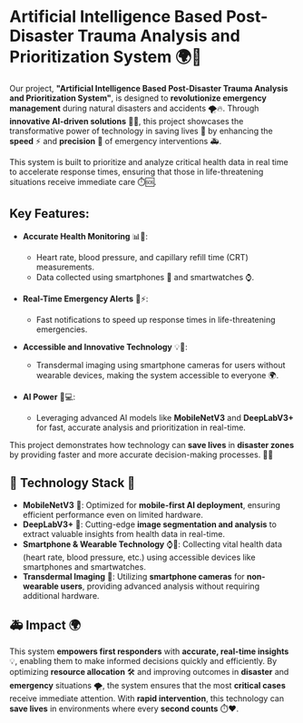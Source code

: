 # **Artificial Intelligence Based Post-Disaster Trauma Analysis and Prioritization System** 🌍🤖

Our project, **"Artificial Intelligence Based Post-Disaster Trauma Analysis and Prioritization System"**, is designed to **revolutionize emergency management** during natural disasters and accidents 🌪️🔥. Through **innovative AI-driven solutions** 🧠💡, this project showcases the transformative power of technology in saving lives 💓 by enhancing the **speed** ⚡ and **precision** 🎯 of emergency interventions 🚑.

This system is built to prioritize and analyze critical health data in real time to accelerate response times, ensuring that those in life-threatening situations receive immediate care ⏱️🆘.

## Key Features:
- **Accurate Health Monitoring** 📊💓:
   - Heart rate, blood pressure, and capillary refill time (CRT) measurements.
   - Data collected using smartphones 📱 and smartwatches ⌚.

- **Real-Time Emergency Alerts** 🚨⚡:
   - Fast notifications to speed up response times in life-threatening emergencies.

- **Accessible and Innovative Technology** 💡🔧:
   - Transdermal imaging using smartphone cameras for users without wearable devices, making the system accessible to everyone 🌍.

- **AI Power** 🧠💻:
   - Leveraging advanced AI models like **MobileNetV3** and **DeepLabV3+** for fast, accurate analysis and prioritization in real-time.

This project demonstrates how technology can **save lives** in **disaster zones** by providing faster and more accurate decision-making processes. 💪🌟

## 🌟 **Technology Stack** 🚀

- **MobileNetV3** 📱: Optimized for **mobile-first AI deployment**, ensuring efficient performance even on limited hardware.
- **DeepLabV3+** 🧠: Cutting-edge **image segmentation and analysis** to extract valuable insights from health data in real-time.
- **Smartphone & Wearable Technology** ⌚📱: Collecting vital health data (heart rate, blood pressure, etc.) using accessible devices like smartphones and smartwatches.
- **Transdermal Imaging** 📸: Utilizing **smartphone cameras** for **non-wearable users**, providing advanced analysis without requiring additional hardware.

## 🚑 **Impact** 🌍

This system **empowers first responders** with **accurate, real-time insights** 💡, enabling them to make informed decisions quickly and efficiently. By optimizing **resource allocation** 🛠️ and improving outcomes in **disaster** and **emergency** situations 🌪️, the system ensures that the most **critical cases** receive immediate attention. With **rapid intervention**, this technology can **save lives** in environments where every **second counts** ⏱️❤️.



